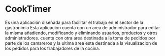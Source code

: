 # CookTimer
Es una aplicación diseñada para facilitar el trabajo en el sector de la gastronimia
Esta aplicacion cuenta con un area de administrador para editar la misma añadiendo, modificando y eliminando usuarios, productos y otros administradores.
cuenta con otra area destinada a la toma de pedidos por parte de los camareros y la ultima area esta destinada a la visualizacion de los pedidos para los trabajadores de la cocina.
